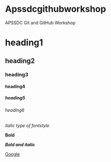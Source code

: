 # Apssdcgithubworkshop
APSSDC Git and GitHub Workshop
# heading1
## heading2
### heading3
#### heading4
##### heading5
###### heading6
*italic type of fontstyle*

**Bold**

***Bold and italic***

[Google](https://www.google.co.in)
